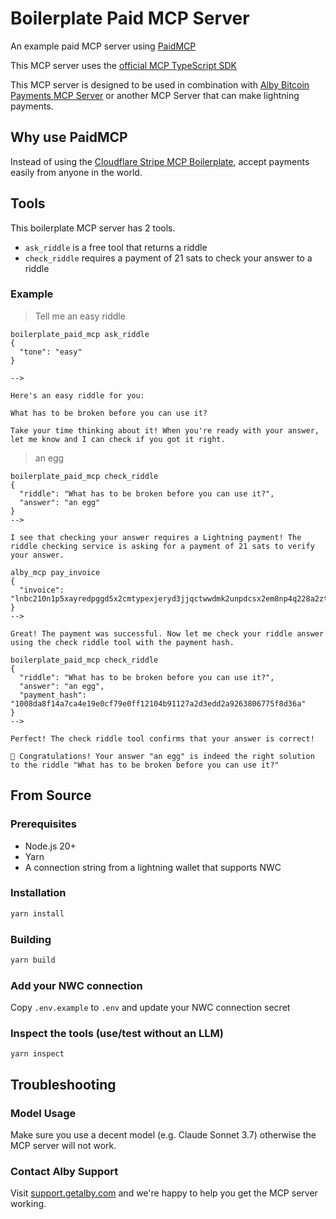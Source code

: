 # Boilerplate Paid MCP Server

An example paid MCP server using [PaidMCP](https://github.com/getAlby/paidmcp)

This MCP server uses the [official MCP TypeScript SDK](https://github.com/modelcontextprotocol/typescript-sdk)

This MCP server is designed to be used in combination with [Alby Bitcoin Payments MCP Server](https://github.com/getAlby/mcp) or another MCP Server that can make lightning payments.

## Why use PaidMCP

Instead of using the [Cloudflare Stripe MCP Boilerplate](https://github.com/iannuttall/mcp-boilerplate), accept payments easily from anyone in the world.

## Tools

This boilerplate MCP server has 2 tools.

- `ask_riddle` is a free tool that returns a riddle
- `check_riddle` requires a payment of 21 sats to check your answer to a riddle

### Example

> Tell me an easy riddle

```
boilerplate_paid_mcp ask_riddle
{
  "tone": "easy"
}

-->

Here's an easy riddle for you:

What has to be broken before you can use it?

Take your time thinking about it! When you're ready with your answer, let me know and I can check if you got it right.
```

> an egg

```
boilerplate_paid_mcp check_riddle
{
  "riddle": "What has to be broken before you can use it?",
  "answer": "an egg"
}
-->

I see that checking your answer requires a Lightning payment! The riddle checking service is asking for a payment of 21 sats to verify your answer.
```

```
alby_mcp pay_invoice
{
  "invoice": "lnbc210n1p5xayredpggd5x2cmtypexjeryd3jjqctwwdmk2unpdcsx2em8np4q228a2ztxkwzaypvzrsh823qngmv97f2v9puwvtsadetypmutyscwpp5zqyd4rc55l9yux0qeau7plcjzp9ezyn695ld625jvwqxwa0c6d4qsp53cps0ra8qem9yswlr5unm0auuc3hlr8jmqsj48umcp3ayt4mastq9qyysgqcqpcxqyz5vqkxa73dcw49cckqcrh3kndnjhu4p2p8hyzvf0ymmvc3m4vtn6dp0sxcptmrqnd46ruau8k4pu3sg8yrz3yx608cxsfngv70hzxx00gggqw84ryn"
}
-->

Great! The payment was successful. Now let me check your riddle answer using the check riddle tool with the payment hash.
```

```
boilerplate_paid_mcp check_riddle
{
  "riddle": "What has to be broken before you can use it?",
  "answer": "an egg",
  "payment_hash": "1008da8f14a7ca4e19e0cf79e0ff12104b91127a2d3edd2a9263806775f8d36a"
}
-->

Perfect! The check riddle tool confirms that your answer is correct!

🎉 Congratulations! Your answer "an egg" is indeed the right solution to the riddle "What has to be broken before you can use it?"
```

## From Source

### Prerequisites

- Node.js 20+
- Yarn
- A connection string from a lightning wallet that supports NWC

### Installation

```bash
yarn install
```

### Building

```bash
yarn build
```

### Add your NWC connection

Copy `.env.example` to `.env` and update your NWC connection secret

### Inspect the tools (use/test without an LLM)

`yarn inspect`

## Troubleshooting

### Model Usage

Make sure you use a decent model (e.g. Claude Sonnet 3.7) otherwise the MCP server will not work.

### Contact Alby Support

Visit [support.getalby.com](https://support.getalby.com) and we're happy to help you get the MCP server working.
